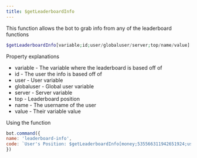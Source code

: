 ```yaml
---
title: $getLeaderboardInfo
---
```


This function allows the bot to grab info from any of the leaderboard functions

```php
$getLeaderboardInfo[variable;id;user/globaluser/server;top/name/value]
```

Property explanations

* variable - The variable where the leaderboard is based off of
* id - The user the info is based off of
* user - User variable
* globaluser - Global user variable
* server - Server variable
* top - Leaderboard position
* name - The username of the user
* value - Their variable value

Using the function

```javascript
bot.command({
name: 'leaderboard-info',
code: `User's Position: $getLeaderboardInfo[money;535566311942651924;user;top]`
})
```

